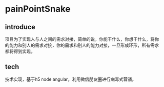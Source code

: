# painPointSnake

## introduce

项目为了实现人与人之间的需求对接，简单的说，你能干什么，你想干什么，将你的能力和别人的需求对接，你的需求和别人的能力对接，一旦形成环形，所有需求都将得到实现。


## tech

技术实现，基于h5 node angular，利用微信朋友圈进行病毒式营销。
